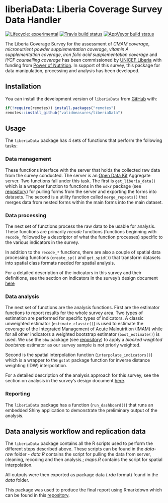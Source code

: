 
<!-- README.md is generated from README.Rmd. Please edit that file -->

# liberiaData: Liberia Coverage Survey Data Handler

<!-- badges: start -->

[![Lifecycle:
experimental](https://img.shields.io/badge/lifecycle-experimental-orange.svg)](https://www.tidyverse.org/lifecycle/#experimental)
[![Travis build
status](https://travis-ci.org/validmeasures/liberiaData.svg?branch=master)](https://travis-ci.org/validmeasures/liberiaData)
[![AppVeyor build
status](https://ci.appveyor.com/api/projects/status/github/validmeasures/liberiaData?branch=master&svg=true)](https://ci.appveyor.com/project/validmeasures/liberiaData)
<!-- badges: end -->

The Liberia Coverage Survey for the assessment of *CMAM coverage*,
*micronutrient powder supplementation coverage*, *vitamin A
supplementation coverage*, *iron folic acid supplementation coverage*
and *IYCF counselling coverage* has been commissioned by [UNICEF
Liberia](https://www.unicef.org/liberia/) with funding from [Power of
Nutrition](https://www.powerofnutrition.org). In support of this survey,
this package for data manipulation, processing and analysis has been
developed.

## Installation

<!-- You can install the released version of liberiaData from [CRAN](https://CRAN.R-project.org) with: -->

You can install the development version of `liberiaData` from
[GitHub](https://github.com/validmeasures/liberiaData) with:

``` r
if(!require(remotes)) install.packages("remotes")
remotes::install_github("validmeasures/liberiaData")
```

## Usage

The `liberiaData` package has 4 sets of functions that perform the
following tasks:

### **Data management**

These functions interface with the server that holds the collected raw
data from the survey conducted. The server is an [Open Data
Kit](https://getodk.org) Aggregate server. Two functions fall under this
task. The first is `get_liberia_data()` which is a wrapper function to
functions in the `odkr` package (see
[repository](https://github.com/rapidsurveys/odkr)) for pulling forms
from the server and exporting the forms into datasets. The second is a
utility function called `merge_repeats()` that merges data from nested
forms within the main forms into the main dataset.

### **Data processing**

The next set of functions process the raw data to be usable for
analysis. These functions are primarily *recode* functions (functions
beginning with `recode_` followed by a descriptor of what the function
processes) specific to the various indicators in the survey.

In addition to the `recode_*` functions, there are also a couple of
spatial data processing functions (`create_sp()` and `get_spid()`) that
transform datasets into spatial class formats needed for spatial
analysis.

For a detailed description of the indicators in this survey and their
definitions, see the section on indicators in the survey’s design
document [here](https://validmeasures.org/liberiaS3M/indicators.html)

### **Data analysis**

The next set of functions are the analysis functions. First are the
estimator functions to report results for the whole survey area. Two
types of estimation are performed for specific types of indicators. A
classic unweighted estimator (`estimate_classic()`) is used to estimate
the coverage of the Integrated Management of Acute Malnutrition (IMAM)
while for all other indicators a weighted bootstrap estimator
(`boot_estimate()`) is used. We use the `bbw` package (see
[repository](https://github.com/rapidsurveys/bbw)) to apply a *blocked
weighted bootstrap* estimator as our survey sample is not priorly
weighted.

Second is the spatial interpolation function
(`interpolate_indicators()`) which is a wrapper to the `gstat` package
function for inverse distance weighting (IDW) interpolation.

For a detailed description of the analysis approach for this survey, see
the section on analysis in the survey’s design document
[here](https://validmeasures.org/liberiaS3M/data.html).

### **Reporting**

The `liberiaData` package has a function (`run_dashboard()`) that runs
an embedded Shiny application to demonstrate the preliminary output of
the analysis.

## Data analysis workflow and replication data

The `liberiaData` package contains all the R scripts used to perform the
different steps described above. These scripts can be found in the
*data-raw* folder - *data.R* contains the script for pulling the data
from server, cleaning, recoding and then analysis.; *maps.R* contains
the script for spatial interpolation.

All outputs were then exported as package data (*.rda* format) found in
the *data* folder.

This package was used to produce the final report using Rmarkdown which
can be found in this
[repository](https://github.com/validmeasures/liberiaCoverageReport).
